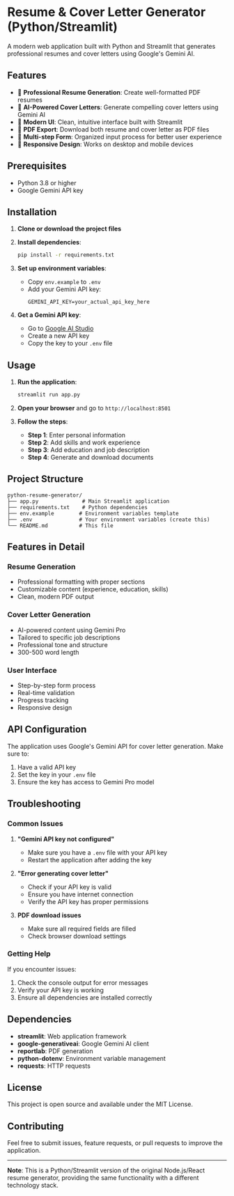 # Resume & Cover Letter Generator (Python/Streamlit)

A modern web application built with Python and Streamlit that generates professional resumes and cover letters using Google's Gemini AI.

## Features

- 📝 **Professional Resume Generation**: Create well-formatted PDF resumes
- 💼 **AI-Powered Cover Letters**: Generate compelling cover letters using Gemini AI
- 🎨 **Modern UI**: Clean, intuitive interface built with Streamlit
- 📄 **PDF Export**: Download both resume and cover letter as PDF files
- 🔄 **Multi-step Form**: Organized input process for better user experience
- 📱 **Responsive Design**: Works on desktop and mobile devices

## Prerequisites

- Python 3.8 or higher
- Google Gemini API key

## Installation

1. **Clone or download the project files**

2. **Install dependencies**:
   ```bash
   pip install -r requirements.txt
   ```

3. **Set up environment variables**:
   - Copy `env.example` to `.env`
   - Add your Gemini API key:
     ```
     GEMINI_API_KEY=your_actual_api_key_here
     ```

4. **Get a Gemini API key**:
   - Go to [Google AI Studio](https://makersuite.google.com/app/apikey)
   - Create a new API key
   - Copy the key to your `.env` file

## Usage

1. **Run the application**:
   ```bash
   streamlit run app.py
   ```

2. **Open your browser** and go to `http://localhost:8501`

3. **Follow the steps**:
   - **Step 1**: Enter personal information
   - **Step 2**: Add skills and work experience
   - **Step 3**: Add education and job description
   - **Step 4**: Generate and download documents

## Project Structure

```
python-resume-generator/
├── app.py              # Main Streamlit application
├── requirements.txt    # Python dependencies
├── env.example        # Environment variables template
├── .env               # Your environment variables (create this)
└── README.md          # This file
```

## Features in Detail

### Resume Generation
- Professional formatting with proper sections
- Customizable content (experience, education, skills)
- Clean, modern PDF output

### Cover Letter Generation
- AI-powered content using Gemini Pro
- Tailored to specific job descriptions
- Professional tone and structure
- 300-500 word length

### User Interface
- Step-by-step form process
- Real-time validation
- Progress tracking
- Responsive design

## API Configuration

The application uses Google's Gemini API for cover letter generation. Make sure to:

1. Have a valid API key
2. Set the key in your `.env` file
3. Ensure the key has access to Gemini Pro model

## Troubleshooting

### Common Issues

1. **"Gemini API key not configured"**
   - Make sure you have a `.env` file with your API key
   - Restart the application after adding the key

2. **"Error generating cover letter"**
   - Check if your API key is valid
   - Ensure you have internet connection
   - Verify the API key has proper permissions

3. **PDF download issues**
   - Make sure all required fields are filled
   - Check browser download settings

### Getting Help

If you encounter issues:
1. Check the console output for error messages
2. Verify your API key is working
3. Ensure all dependencies are installed correctly

## Dependencies

- **streamlit**: Web application framework
- **google-generativeai**: Google Gemini AI client
- **reportlab**: PDF generation
- **python-dotenv**: Environment variable management
- **requests**: HTTP requests

## License

This project is open source and available under the MIT License.

## Contributing

Feel free to submit issues, feature requests, or pull requests to improve the application.

---

**Note**: This is a Python/Streamlit version of the original Node.js/React resume generator, providing the same functionality with a different technology stack. 